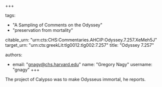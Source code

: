 +++

tags:
- "A Sampling of Comments on the Odyssey"
- "preservation from mortality"

citable_urn: "urn:cts:CHS:Commentaries.AHCIP:Odyssey.7.257.XeMeh5J"
target_urn: "urn:cts:greekLit:tlg0012.tlg002:7.257"
title: "Odyssey 7.257"

authors:
- email: "gnagy@chs.harvard.edu"
  name: "Gregory Nagy"
  username: "gnagy"
+++

<p>The project of Calypso was to make Odysseus immortal, he reports. </p>
